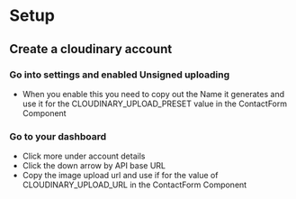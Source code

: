 # Setup
## Create a cloudinary account

### Go into settings and enabled Unsigned uploading  
- When you enable this you need to copy out the Name it generates and use it for the CLOUDINARY_UPLOAD_PRESET value in the ContactForm Component
### Go to your dashboard
- Click more under account details
- Click the down arrow by API base URL
- Copy the image upload url and use if for the value of CLOUDINARY_UPLOAD_URL in the ContactForm Component
